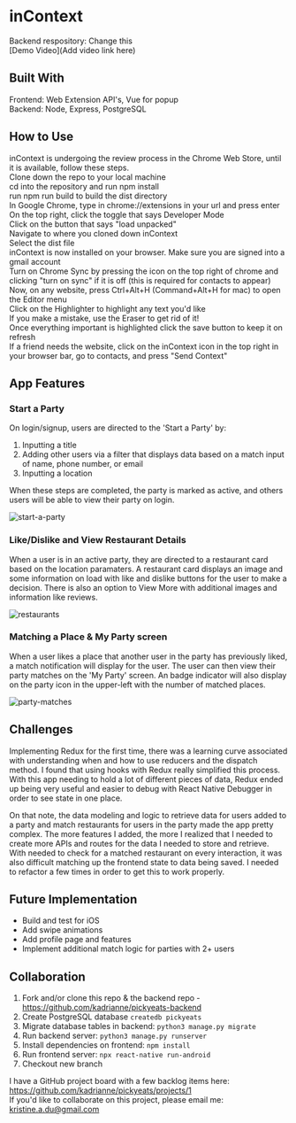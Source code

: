 # inContext
 

Backend respository: Change this
<br>[Demo Video](Add video link here)

## Built With
Frontend: Web Extension API's, Vue for popup <br>
Backend: Node, Express, PostgreSQL

## How to Use
inContext is undergoing the review process in the Chrome Web Store, until it is available, follow these steps.<br>
Clone down the repo to your local machine <br>
cd into the repository and run npm install <br>
run npm run build to build the dist directory <br>
In Google Chrome, type in chrome://extensions in your url and press enter <br>
On the top right, click the toggle that says Developer Mode <br>
Click on the button that says "load unpacked" <br>
Navigate to where you cloned down inContext <br>
Select the dist file <br>
inContext is now installed on your browser. Make sure you are signed into a gmail account <br>
Turn on Chrome Sync by pressing the icon on the top right of chrome and clicking "turn on sync" if it is off (this is required for contacts to appear) <br>
Now, on any website, press Ctrl+Alt+H (Command+Alt+H for mac) to open the Editor menu <br>
Click on the Highlighter to highlight any text you'd like <br>
If you make a mistake, use the Eraser to get rid of it! <br>
Once everything important is highlighted click the save button to keep it on refresh <br>
If a friend needs the website, click on the inContext icon in the top right in your browser bar, go to contacts, and press "Send Context"


## App Features

### Start a Party

On login/signup, users are directed to the 'Start a Party' by:
1. Inputting a title
2. Adding other users via a filter that displays data based on a match input of name, phone number, or email
3. Inputting a location

When these steps are completed, the party is marked as active, and others users will be able to view their party on login.

![start-a-party](https://res.cloudinary.com/kristine-and-samuel/image/upload/v1590701050/PICKYeats/party.gif)

### Like/Dislike and View Restaurant Details

When a user is in an active party, they are directed to a restaurant card based on the location paramaters. A restaurant card displays an image and some information on load with like and dislike buttons for the user to make a decision. There is also an option to View More with additional images and information like reviews. 

![restaurants](https://res.cloudinary.com/kristine-and-samuel/image/upload/v1590701185/PICKYeats/restaurants.gif)

### Matching a Place & My Party screen

When a user likes a place that another user in the party has previously liked, a match notification will display for the user. The user can then view their party matches on the 'My Party' screen. An badge indicator will also display on the party icon in the upper-left with the number of matched places.

![party-matches](https://giphy.com/embed/XvENrZxERfG4ePYIgr)

## Challenges

Implementing Redux for the first time, there was a learning curve associated with understanding when and how to use reducers and the dispatch method. I found that using hooks with Redux really simplified this process. With this app needing to hold a lot of different pieces of data, Redux ended up being very useful and easier to debug with React Native Debugger in order to see state in one place.

On that note, the data modeling and logic to retrieve data for users added to a party and match restaurants for users in the party made the app pretty complex. The more features I added, the more I realized that I needed to create more APIs and routes for the data I needed to store and retrieve. With needed to check for a matched restaurant on every interaction, it was also difficult matching up the frontend state to data being saved. I needed to refactor a few times in order to get this to work properly.

## Future Implementation

- Build and test for iOS
- Add swipe animations
- Add profile page and features
- Implement additional match logic for parties with 2+ users

## Collaboration

1. Fork and/or clone this repo & the backend repo - https://github.com/kadrianne/pickyeats-backend
2. Create PostgreSQL database `createdb pickyeats`
3. Migrate database tables in backend: `python3 manage.py migrate`
4. Run backend server: `python3 manage.py runserver`
5. Install dependencies on frontend: `npm install`
6. Run frontend server: `npx react-native run-android`
7. Checkout new branch
   
I have a GitHub project board with a few backlog items here: https://github.com/kadrianne/pickyeats/projects/1<br>
If you'd like to collaborate on this project, please email me: kristine.a.du@gmail.com
